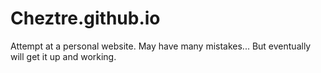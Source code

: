 # Cheztre.github.io
Attempt at a personal website.
    May have many mistakes...
        But eventually will get it up and working.